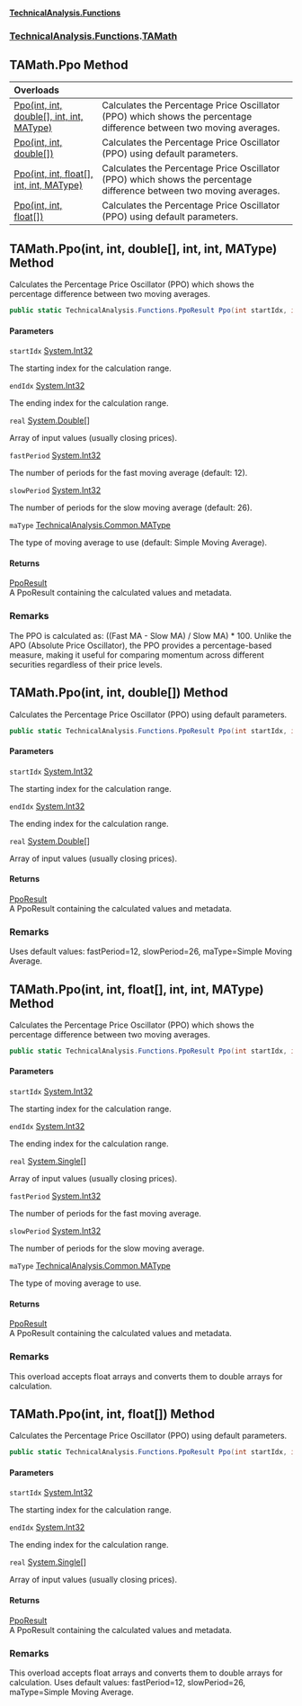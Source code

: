 #### [TechnicalAnalysis\.Functions](Atypical.TechnicalAnalysis.Functions.md 'Atypical\.TechnicalAnalysis\.Functions')
### [TechnicalAnalysis\.Functions](Atypical.TechnicalAnalysis.Functions.md#TechnicalAnalysis.Functions 'TechnicalAnalysis\.Functions').[TAMath](TAMath.md 'TechnicalAnalysis\.Functions\.TAMath')

## TAMath\.Ppo Method

| Overloads | |
| :--- | :--- |
| [Ppo\(int, int, double\[\], int, int, MAType\)](TAMath.Ppo.md#TechnicalAnalysis.Functions.TAMath.Ppo(int,int,double[],int,int,TechnicalAnalysis.Common.MAType) 'TechnicalAnalysis\.Functions\.TAMath\.Ppo\(int, int, double\[\], int, int, TechnicalAnalysis\.Common\.MAType\)') | Calculates the Percentage Price Oscillator \(PPO\) which shows the percentage difference between two moving averages\. |
| [Ppo\(int, int, double\[\]\)](TAMath.Ppo.md#TechnicalAnalysis.Functions.TAMath.Ppo(int,int,double[]) 'TechnicalAnalysis\.Functions\.TAMath\.Ppo\(int, int, double\[\]\)') | Calculates the Percentage Price Oscillator \(PPO\) using default parameters\. |
| [Ppo\(int, int, float\[\], int, int, MAType\)](TAMath.Ppo.md#TechnicalAnalysis.Functions.TAMath.Ppo(int,int,float[],int,int,TechnicalAnalysis.Common.MAType) 'TechnicalAnalysis\.Functions\.TAMath\.Ppo\(int, int, float\[\], int, int, TechnicalAnalysis\.Common\.MAType\)') | Calculates the Percentage Price Oscillator \(PPO\) which shows the percentage difference between two moving averages\. |
| [Ppo\(int, int, float\[\]\)](TAMath.Ppo.md#TechnicalAnalysis.Functions.TAMath.Ppo(int,int,float[]) 'TechnicalAnalysis\.Functions\.TAMath\.Ppo\(int, int, float\[\]\)') | Calculates the Percentage Price Oscillator \(PPO\) using default parameters\. |

<a name='TechnicalAnalysis.Functions.TAMath.Ppo(int,int,double[],int,int,TechnicalAnalysis.Common.MAType)'></a>

## TAMath\.Ppo\(int, int, double\[\], int, int, MAType\) Method

Calculates the Percentage Price Oscillator \(PPO\) which shows the percentage difference between two moving averages\.

```csharp
public static TechnicalAnalysis.Functions.PpoResult Ppo(int startIdx, int endIdx, double[] real, int fastPeriod, int slowPeriod, TechnicalAnalysis.Common.MAType maType);
```
#### Parameters

<a name='TechnicalAnalysis.Functions.TAMath.Ppo(int,int,double[],int,int,TechnicalAnalysis.Common.MAType).startIdx'></a>

`startIdx` [System\.Int32](https://docs.microsoft.com/en-us/dotnet/api/System.Int32 'System\.Int32')

The starting index for the calculation range\.

<a name='TechnicalAnalysis.Functions.TAMath.Ppo(int,int,double[],int,int,TechnicalAnalysis.Common.MAType).endIdx'></a>

`endIdx` [System\.Int32](https://docs.microsoft.com/en-us/dotnet/api/System.Int32 'System\.Int32')

The ending index for the calculation range\.

<a name='TechnicalAnalysis.Functions.TAMath.Ppo(int,int,double[],int,int,TechnicalAnalysis.Common.MAType).real'></a>

`real` [System\.Double](https://docs.microsoft.com/en-us/dotnet/api/System.Double 'System\.Double')[\[\]](https://docs.microsoft.com/en-us/dotnet/api/System.Array 'System\.Array')

Array of input values \(usually closing prices\)\.

<a name='TechnicalAnalysis.Functions.TAMath.Ppo(int,int,double[],int,int,TechnicalAnalysis.Common.MAType).fastPeriod'></a>

`fastPeriod` [System\.Int32](https://docs.microsoft.com/en-us/dotnet/api/System.Int32 'System\.Int32')

The number of periods for the fast moving average \(default: 12\)\.

<a name='TechnicalAnalysis.Functions.TAMath.Ppo(int,int,double[],int,int,TechnicalAnalysis.Common.MAType).slowPeriod'></a>

`slowPeriod` [System\.Int32](https://docs.microsoft.com/en-us/dotnet/api/System.Int32 'System\.Int32')

The number of periods for the slow moving average \(default: 26\)\.

<a name='TechnicalAnalysis.Functions.TAMath.Ppo(int,int,double[],int,int,TechnicalAnalysis.Common.MAType).maType'></a>

`maType` [TechnicalAnalysis\.Common\.MAType](https://docs.microsoft.com/en-us/dotnet/api/TechnicalAnalysis.Common.MAType 'TechnicalAnalysis\.Common\.MAType')

The type of moving average to use \(default: Simple Moving Average\)\.

#### Returns
[PpoResult](PpoResult.md 'TechnicalAnalysis\.Functions\.PpoResult')  
A PpoResult containing the calculated values and metadata\.

### Remarks
The PPO is calculated as: \(\(Fast MA \- Slow MA\) / Slow MA\) \* 100\.
Unlike the APO \(Absolute Price Oscillator\), the PPO provides a percentage\-based measure,
making it useful for comparing momentum across different securities regardless of their price levels\.

<a name='TechnicalAnalysis.Functions.TAMath.Ppo(int,int,double[])'></a>

## TAMath\.Ppo\(int, int, double\[\]\) Method

Calculates the Percentage Price Oscillator \(PPO\) using default parameters\.

```csharp
public static TechnicalAnalysis.Functions.PpoResult Ppo(int startIdx, int endIdx, double[] real);
```
#### Parameters

<a name='TechnicalAnalysis.Functions.TAMath.Ppo(int,int,double[]).startIdx'></a>

`startIdx` [System\.Int32](https://docs.microsoft.com/en-us/dotnet/api/System.Int32 'System\.Int32')

The starting index for the calculation range\.

<a name='TechnicalAnalysis.Functions.TAMath.Ppo(int,int,double[]).endIdx'></a>

`endIdx` [System\.Int32](https://docs.microsoft.com/en-us/dotnet/api/System.Int32 'System\.Int32')

The ending index for the calculation range\.

<a name='TechnicalAnalysis.Functions.TAMath.Ppo(int,int,double[]).real'></a>

`real` [System\.Double](https://docs.microsoft.com/en-us/dotnet/api/System.Double 'System\.Double')[\[\]](https://docs.microsoft.com/en-us/dotnet/api/System.Array 'System\.Array')

Array of input values \(usually closing prices\)\.

#### Returns
[PpoResult](PpoResult.md 'TechnicalAnalysis\.Functions\.PpoResult')  
A PpoResult containing the calculated values and metadata\.

### Remarks
Uses default values: fastPeriod=12, slowPeriod=26, maType=Simple Moving Average\.

<a name='TechnicalAnalysis.Functions.TAMath.Ppo(int,int,float[],int,int,TechnicalAnalysis.Common.MAType)'></a>

## TAMath\.Ppo\(int, int, float\[\], int, int, MAType\) Method

Calculates the Percentage Price Oscillator \(PPO\) which shows the percentage difference between two moving averages\.

```csharp
public static TechnicalAnalysis.Functions.PpoResult Ppo(int startIdx, int endIdx, float[] real, int fastPeriod, int slowPeriod, TechnicalAnalysis.Common.MAType maType);
```
#### Parameters

<a name='TechnicalAnalysis.Functions.TAMath.Ppo(int,int,float[],int,int,TechnicalAnalysis.Common.MAType).startIdx'></a>

`startIdx` [System\.Int32](https://docs.microsoft.com/en-us/dotnet/api/System.Int32 'System\.Int32')

The starting index for the calculation range\.

<a name='TechnicalAnalysis.Functions.TAMath.Ppo(int,int,float[],int,int,TechnicalAnalysis.Common.MAType).endIdx'></a>

`endIdx` [System\.Int32](https://docs.microsoft.com/en-us/dotnet/api/System.Int32 'System\.Int32')

The ending index for the calculation range\.

<a name='TechnicalAnalysis.Functions.TAMath.Ppo(int,int,float[],int,int,TechnicalAnalysis.Common.MAType).real'></a>

`real` [System\.Single](https://docs.microsoft.com/en-us/dotnet/api/System.Single 'System\.Single')[\[\]](https://docs.microsoft.com/en-us/dotnet/api/System.Array 'System\.Array')

Array of input values \(usually closing prices\)\.

<a name='TechnicalAnalysis.Functions.TAMath.Ppo(int,int,float[],int,int,TechnicalAnalysis.Common.MAType).fastPeriod'></a>

`fastPeriod` [System\.Int32](https://docs.microsoft.com/en-us/dotnet/api/System.Int32 'System\.Int32')

The number of periods for the fast moving average\.

<a name='TechnicalAnalysis.Functions.TAMath.Ppo(int,int,float[],int,int,TechnicalAnalysis.Common.MAType).slowPeriod'></a>

`slowPeriod` [System\.Int32](https://docs.microsoft.com/en-us/dotnet/api/System.Int32 'System\.Int32')

The number of periods for the slow moving average\.

<a name='TechnicalAnalysis.Functions.TAMath.Ppo(int,int,float[],int,int,TechnicalAnalysis.Common.MAType).maType'></a>

`maType` [TechnicalAnalysis\.Common\.MAType](https://docs.microsoft.com/en-us/dotnet/api/TechnicalAnalysis.Common.MAType 'TechnicalAnalysis\.Common\.MAType')

The type of moving average to use\.

#### Returns
[PpoResult](PpoResult.md 'TechnicalAnalysis\.Functions\.PpoResult')  
A PpoResult containing the calculated values and metadata\.

### Remarks
This overload accepts float arrays and converts them to double arrays for calculation\.

<a name='TechnicalAnalysis.Functions.TAMath.Ppo(int,int,float[])'></a>

## TAMath\.Ppo\(int, int, float\[\]\) Method

Calculates the Percentage Price Oscillator \(PPO\) using default parameters\.

```csharp
public static TechnicalAnalysis.Functions.PpoResult Ppo(int startIdx, int endIdx, float[] real);
```
#### Parameters

<a name='TechnicalAnalysis.Functions.TAMath.Ppo(int,int,float[]).startIdx'></a>

`startIdx` [System\.Int32](https://docs.microsoft.com/en-us/dotnet/api/System.Int32 'System\.Int32')

The starting index for the calculation range\.

<a name='TechnicalAnalysis.Functions.TAMath.Ppo(int,int,float[]).endIdx'></a>

`endIdx` [System\.Int32](https://docs.microsoft.com/en-us/dotnet/api/System.Int32 'System\.Int32')

The ending index for the calculation range\.

<a name='TechnicalAnalysis.Functions.TAMath.Ppo(int,int,float[]).real'></a>

`real` [System\.Single](https://docs.microsoft.com/en-us/dotnet/api/System.Single 'System\.Single')[\[\]](https://docs.microsoft.com/en-us/dotnet/api/System.Array 'System\.Array')

Array of input values \(usually closing prices\)\.

#### Returns
[PpoResult](PpoResult.md 'TechnicalAnalysis\.Functions\.PpoResult')  
A PpoResult containing the calculated values and metadata\.

### Remarks
This overload accepts float arrays and converts them to double arrays for calculation\.
Uses default values: fastPeriod=12, slowPeriod=26, maType=Simple Moving Average\.